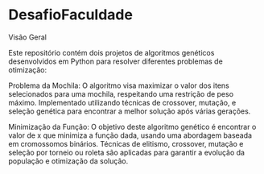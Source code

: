 # DesafioFaculdade

Visão Geral

Este repositório contém dois projetos de algoritmos genéticos desenvolvidos em Python para resolver diferentes problemas de otimização:

Problema da Mochila:
O algoritmo visa maximizar o valor dos itens selecionados para uma mochila, respeitando uma restrição de peso máximo.
Implementado utilizando técnicas de crossover, mutação, e seleção genética para encontrar a melhor solução após várias gerações.


Minimização da Função:
O objetivo deste algoritmo genético é encontrar o valor de x que minimiza a função dada, usando uma abordagem baseada em cromossomos binários.
Técnicas de elitismo, crossover, mutação e seleção por torneio ou roleta são aplicadas para garantir a evolução da população e otimização da solução.
